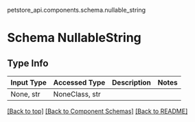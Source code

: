 petstore_api.components.schema.nullable_string
# Schema NullableString

## Type Info
Input Type | Accessed Type | Description | Notes
------------ | ------------- | ------------- | -------------
None, str | NoneClass, str |  |

[[Back to top]](#top) [[Back to Component Schemas]](../../../README.md#Component-Schemas) [[Back to README]](../../../README.md)
